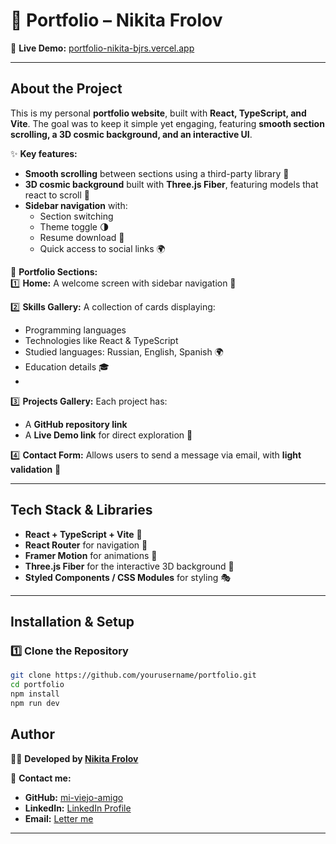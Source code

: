 
# 🌌 Portfolio – Nikita Frolov  

🔗 **Live Demo:** [portfolio-nikita-bjrs.vercel.app](https://portfolio-nikita-bjrs.vercel.app/)  

---

## **About the Project**  
This is my personal **portfolio website**, built with **React, TypeScript, and Vite**. The goal was to keep it simple yet engaging, featuring **smooth section scrolling, a 3D cosmic background, and an interactive UI**.  

✨ **Key features:**  
- **Smooth scrolling** between sections using a third-party library 🔄  
- **3D cosmic background** built with **Three.js Fiber**, featuring models that react to scroll 🎥  
- **Sidebar navigation** with:  
  - Section switching  
  - Theme toggle 🌗  
  - Resume download 📄  
  - Quick access to social links 🌍  

📌 **Portfolio Sections:**  
1️⃣ **Home:** A welcome screen with sidebar navigation 🌟  

2️⃣ **Skills Gallery:** A collection of cards displaying:  
   - Programming languages  
   - Technologies like React & TypeScript  
   - Studied languages: Russian, English, Spanish 🌍  
   - Education details 🎓
   - 
3️⃣ **Projects Gallery:** Each project has:  
   - A **GitHub repository link**  
   - A **Live Demo link** for direct exploration 🚀 
   
4️⃣ **Contact Form:** Allows users to send a message via email, with **light validation** 📩  

---

## **Tech Stack & Libraries**  
- **React + TypeScript + Vite** 🚀  
- **React Router** for navigation 🔀  
- **Framer Motion** for animations 🎨  
- **Three.js Fiber** for the interactive 3D background 🌌  
- **Styled Components / CSS Modules** for styling 🎭  

---

## **Installation & Setup**  

### **1️⃣ Clone the Repository**  
```bash
git clone https://github.com/yourusername/portfolio.git
cd portfolio
npm install
npm run dev

```

## **Author**  
👨‍💻 **Developed by [Nikita Frolov](https://github.com/NKT-FRLV)**  

📩 **Contact me:**  
- **GitHub:** [mi-viejo-amigo](https://github.com/NKT-FRLV)  
- **LinkedIn:** [LinkedIn Profile](https://www.linkedin.com/in/nktfrlv)  
- **Email:** [Letter me](mailto:nkt.frlv7@yandex.ru)  

---
